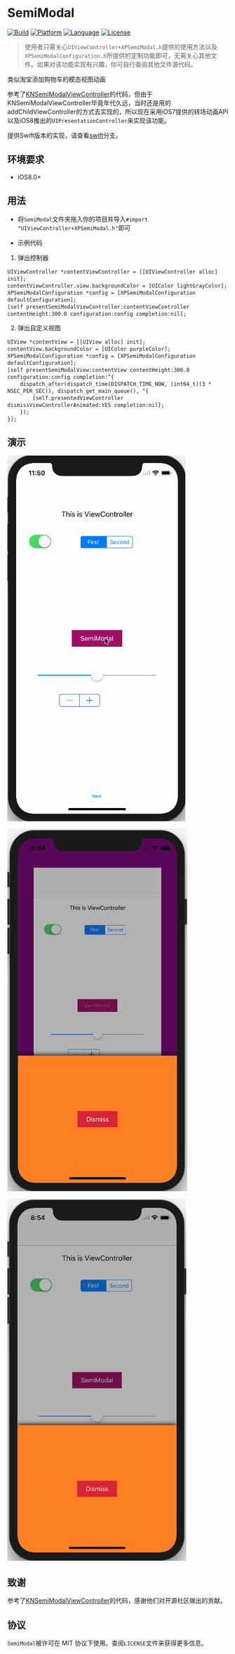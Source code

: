 # SemiModal

[![Build](https://img.shields.io/wercker/ci/wercker/docs.svg)]()
[![Platform](https://img.shields.io/badge/platform-iOS-blue.svg?style=flat)]()
[![Language](https://img.shields.io/badge/platform-Objective%20C-blue.svg?style=flat)]()
[![License](https://img.shields.io/badge/license-MIT-orange.svg?style=flat)]()

> 使用者只需关心`UIViewController+XPSemiModal.h`提供的使用方法以及`XPSemiModalConfiguration.h`所提供的定制功能即可，无需关心其他文件。如果对该功能实现有兴趣，你可自行查阅其他文件源代码。

类似淘宝添加购物车的模态视图动画

参考了[KNSemiModalViewController](https://github.com/kentnguyen/KNSemiModalViewController)的代码，但由于KNSemiModalViewController毕竟年代久远，当时还是用的addChildViewController的方式去实现的，所以现在采用iOS7提供的转场动画API以及iOS8推出的`UIPresentationController`来实现该功能。

提供Swift版本的实现，请查看[swift](https://github.com/xiaopin/SemiModal/tree/swift)分支。


## 环境要求

- iOS8.0+


## 用法

- 将`SemiModal`文件夹拖入你的项目并导入`#import "UIViewController+XPSemiModal.h"`即可

- 示例代码

1. 弹出控制器

```ObjC
UIViewController *contentViewController = [[UIViewController alloc] init];
contentViewController.view.backgroundColor = [UIColor lightGrayColor];
XPSemiModalConfiguration *config = [XPSemiModalConfiguration defaultConfiguration];
[self presentSemiModalViewController:contentViewController contentHeight:300.0 configuration:config completion:nil];
```

2. 弹出自定义视图

```ObjC
UIView *contentView = [[UIView alloc] init];
contentView.backgroundColor = [UIColor purpleColor];
XPSemiModalConfiguration *config = [XPSemiModalConfiguration defaultConfiguration];
[self presentSemiModalView:contentView contentHeight:300.0 configuration:config completion:^{
	dispatch_after(dispatch_time(DISPATCH_TIME_NOW, (int64_t)(3 * NSEC_PER_SEC)), dispatch_get_main_queue(), ^{
		[self.presentedViewController dismissViewControllerAnimated:YES completion:nil];
	});
}];
```

## 演示

[![GIF](./preview.gif)]()

[![1.png](./1.png)]()

[![2.png](./2.png)]()

## 致谢

参考了[KNSemiModalViewController](https://github.com/kentnguyen/KNSemiModalViewController)的代码，感谢他们对开源社区做出的贡献。

## 协议

`SemiModal`被许可在 MIT 协议下使用。查阅`LICENSE`文件来获得更多信息。
